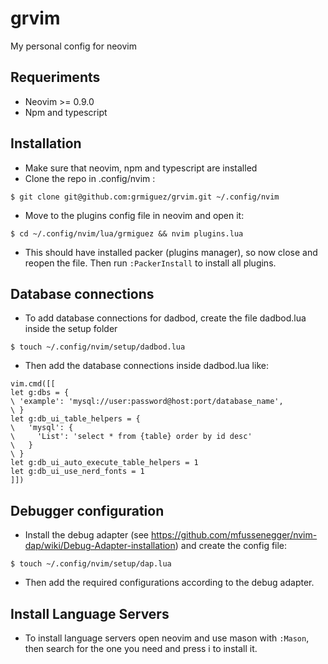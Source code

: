 # grvim
My personal config for neovim

## Requeriments
 * Neovim >= 0.9.0
 * Npm and typescript

## Installation
 * Make sure that neovim, npm and typescript are installed
 * Clone the repo in .config/nvim :
```
$ git clone git@github.com:grmiguez/grvim.git ~/.config/nvim
```
* Move to the plugins config file in neovim and open it:
```
$ cd ~/.config/nvim/lua/grmiguez && nvim plugins.lua
```
* This should have installed packer (plugins manager), so now close and reopen the file. Then run `:PackerInstall` to install all plugins.

## Database connections
* To add database connections for dadbod, create the file dadbod.lua inside the setup folder
```
$ touch ~/.config/nvim/setup/dadbod.lua
```
* Then add the database connections inside dadbod.lua like:
```vimL
vim.cmd([[
let g:dbs = {
\ 'example': 'mysql://user:password@host:port/database_name',
\ }
let g:db_ui_table_helpers = {
\   'mysql': {
\     'List': 'select * from {table} order by id desc'
\   }
\ }
let g:db_ui_auto_execute_table_helpers = 1
let g:db_ui_use_nerd_fonts = 1
]])
```
## Debugger configuration
* Install the debug adapter (see https://github.com/mfussenegger/nvim-dap/wiki/Debug-Adapter-installation) and create the config file:
```
$ touch ~/.config/nvim/setup/dap.lua
```
* Then add the required configurations according to the debug adapter.

## Install Language Servers
* To install language servers open neovim and use mason with `:Mason`, then search for the one you need and press i to install it.
